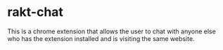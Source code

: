 
# rakt-chat

This is a chrome extension that allows the user to chat with anyone else who has the extension installed and is visiting the same website.

